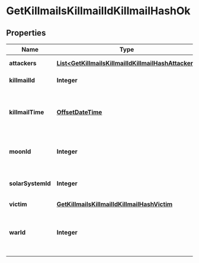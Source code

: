
# GetKillmailsKillmailIdKillmailHashOk

## Properties
Name | Type | Description | Notes
------------ | ------------- | ------------- | -------------
**attackers** | [**List&lt;GetKillmailsKillmailIdKillmailHashAttacker&gt;**](GetKillmailsKillmailIdKillmailHashAttacker.md) | attackers array | 
**killmailId** | **Integer** | ID of the killmail | 
**killmailTime** | [**OffsetDateTime**](OffsetDateTime.md) | Time that the victim was killed and the killmail generated  | 
**moonId** | **Integer** | Moon if the kill took place at one |  [optional]
**solarSystemId** | **Integer** | Solar system that the kill took place in  | 
**victim** | [**GetKillmailsKillmailIdKillmailHashVictim**](GetKillmailsKillmailIdKillmailHashVictim.md) |  |  [optional]
**warId** | **Integer** | War if the killmail is generated in relation to an official war  |  [optional]



